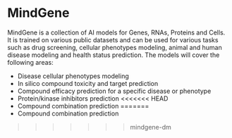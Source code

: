 # MindGene
MindGene is a collection of AI models for Genes, RNAs, Proteins and Cells. It is trained on various public datasets and can be used for various tasks such as drug screening, cellular phenotypes modeling, animal and human disease modeling and health status prediction.
The models will cover the following areas:
- Disease cellular phenotypes modeling
- In silico compound toxicity and target prediction
- Compound efficacy prediction for a specific disease or phenotype
- Protein/kinase inhibitors prediction
<<<<<<< HEAD
- Compound combination prediction
=======
- Compound combination prediction
>>>>>>> mindgene-dm
